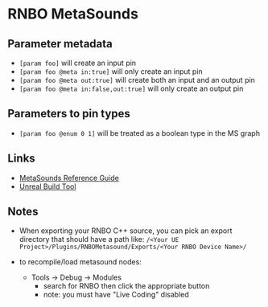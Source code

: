 # RNBO MetaSounds

## Parameter metadata

* `[param foo]` will create an input pin
* `[param foo @meta in:true]` will only create an input pin
* `[param foo @meta out:true]` will create both an input and an output pin
* `[param foo @meta in:false,out:true]` will only create an output pin

## Parameters to pin types

* `[param foo @enum 0 1]` will be treated as a boolean type in the MS graph

## Links

* [MetaSounds Reference Guide](https://docs.unrealengine.com/5.2/en-US/metasounds-reference-guide-in-unreal-engine/)
* [Unreal Build Tool](https://docs.unrealengine.com/5.2/en-US/unreal-build-tool-in-unreal-engine/)

## Notes

* When exporting your RNBO C++ source, you can pick an export directory that should have a path like: `/<Your UE Project>/Plugins/RNBOMetasound/Exports/<Your RNBO Device Name>/`

* to recompile/load metasound nodes:
  * Tools -> Debug -> Modules
    * search for RNBO then click the appropriate button
    * note: you must have "Live Coding" disabled 
